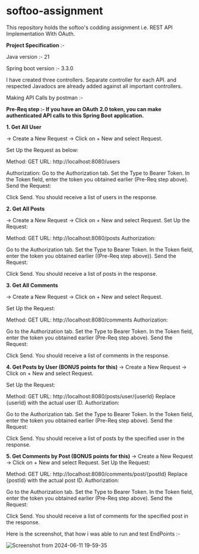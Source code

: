 # softoo-assignment
This repository holds the softoo's codding assignment i.e. REST API Implementation With OAuth.


**Project Specification** :- 

Java version  :- 21

Spring boot version :- 3.3.0

I have created three controllers. Separate controller for each API. and respected Javadocs are already added against all important controllers. 

Making API Calls by postman :- 

**Pre-Req step :- If you have an OAuth 2.0 token, you can make authenticated API calls to this Spring Boot application.**

**1. Get All User**

   -> Create a New Request  -> Click on + New and select Request.

Set Up the Request as below:

Method: GET
URL: http://localhost:8080/users

Authorization:
Go to the Authorization tab.
Set the Type to Bearer Token.
In the Token field, enter the token you obtained earlier (Pre-Req step above).
Send the Request:

Click Send.
You should receive a list of users in the response.



**2. Get All Posts**

   -> Create a New Request  -> Click on + New and select Request.
Set Up the Request:

Method: GET
URL: http://localhost:8080/posts
Authorization:

Go to the Authorization tab.
Set the Type to Bearer Token.
In the Token field, enter the token you obtained earlier ((Pre-Req step above)).
Send the Request:

Click Send.
You should receive a list of posts in the response.


**3. Get All Comments**

   -> Create a New Request  -> Click on + New and select Request.
   
Set Up the Request:

Method: GET
URL: http://localhost:8080/comments
Authorization:

Go to the Authorization tab.
Set the Type to Bearer Token.
In the Token field, enter the token you obtained earlier (Pre-Req step above).
Send the Request:

Click Send.
You should receive a list of comments in the response.


**4. Get Posts by User (BONUS points for this)**
  -> Create a New Request  -> Click on + New and select Request.
  
Set Up the Request:

Method: GET
URL: http://localhost:8080/posts/user/{userId}
Replace {userId} with the actual user ID.
Authorization:

Go to the Authorization tab.
Set the Type to Bearer Token.
In the Token field, enter the token you obtained earlier (Pre-Req step above).
Send the Request:

Click Send.
You should receive a list of posts by the specified user in the response.

**5. Get Comments by Post (BONUS points for this)**
  -> Create a New Request  -> Click on + New and select Request.
Set Up the Request:

Method: GET
URL: http://localhost:8080/comments/post/{postId}
Replace {postId} with the actual post ID.
Authorization:

Go to the Authorization tab.
Set the Type to Bearer Token.
In the Token field, enter the token you obtained earlier (Pre-Req step above).
Send the Request:

Click Send.
You should receive a list of comments for the specified post in the response.


Here is the screenshot, that how i was able to run and test EndPoints :- 

![Screenshot from 2024-06-11 19-59-35](https://github.com/KashifUrRehman88/softoo-assignment/assets/92730587/f464d5ed-3729-4d4a-9539-62f5d92c01db)
